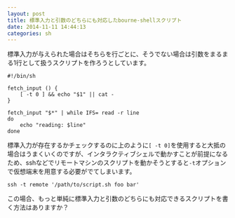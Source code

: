 ```yaml
---
layout: post
title: 標準入力と引数のどちらにも対応したbourne-shellスクリプト
date: 2014-11-11 14:44:13
categories: sh
---
```



<p>標準入力が与えられた場合はそちらを行ごとに、そうでない場合は引数をまるまる1行として扱うスクリプトを作ろうとしています。</p>

<pre class="lang-sh prettyprint-override"><code>#!/bin/sh

fetch_input () {
    [ -t 0 ] &amp;&amp; echo "$1" || cat -
}

fetch_input "$*" | while IFS= read -r line
do
    echo "reading: $line"
done
</code></pre>

<p>標準入力が存在するかチェックするのに上のように<code>[ -t 0]</code>を使用すると大抵の場合はうまくいくのですが、インタラクティブシェルで動かすことが前提になるため、sshなどでリモートマシンのスクリプトを動かそうとすると<code>-t</code>オプションで仮想端末を用意する必要がでてしまいます。</p>

<pre class="lang-sh prettyprint-override"><code>ssh -t remote '/path/to/script.sh foo bar'
</code></pre>

<p>この場合、もっと単純に標準入力と引数のどちらにも対応できるスクリプトを書く方法はありますか？</p>
